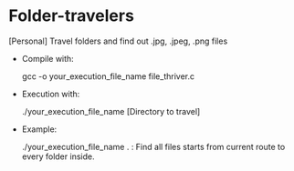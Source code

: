 Folder-travelers
================

[Personal] Travel folders and find out .jpg, .jpeg, .png files

- Compile with:

  gcc -o your_execution_file_name file_thriver.c

- Execution with:

  ./your_execution_file_name [Directory to travel]

- Example:

  ./your_execution_file_name .
  : Find all files starts from current route to every folder inside.
